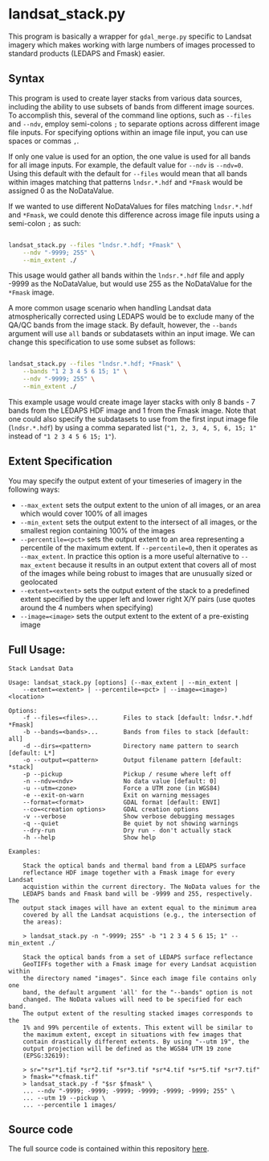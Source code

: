 landsat_stack.py
================

This program is basically a wrapper for `gdal_merge.py` specific to Landsat imagery which makes working with large numbers of images processed to standard products (LEDAPS and Fmask) easier.

## Syntax

This program is used to create layer stacks from various data sources, including the ability to use subsets of bands from different image sources. To accomplish this, several of the command line options, such as `--files` and `--ndv`, employ semi-colons `;` to separate options across different image file inputs. For specifying options within an image file input, you can use spaces or commas `,`. 

If only one value is used for an option, the one value is used for all bands for all image inputs. For example, the default value for `--ndv` is `--ndv=0`. Using this default with the default for `--files` would mean that all bands within images matching that patterns `lndsr.*.hdf` and `*Fmask` would be assigned 0 as the NoDataValue.

If we wanted to use different NoDataValues for files matching `lndsr.*.hdf` and `*Fmask`, we could denote this difference across image file inputs using a semi-colon `;` as such:

``` bash

landsat_stack.py --files "lndsr.*.hdf; *Fmask" \
    --ndv "-9999; 255" \
    --min_extent ./

```

This usage would gather all bands within the `lndsr.*.hdf` file and apply -9999 as the NoDataValue, but would use 255 as the NoDataValue for the `*Fmask` image.

A more common usage scenario when handling Landsat data atmospherically corrected using LEDAPS would be to exclude many of the QA/QC bands from the image stack. By default, however, the `--bands` argument will use `all` bands or subdatasets within an input image. We can change this specification to use some subset as follows:

``` bash

landsat_stack.py --files "lndsr.*.hdf; *Fmask" \
    --bands "1 2 3 4 5 6 15; 1" \
    --ndv "-9999; 255" \
    --min_extent ./

```

This example usage would create image layer stacks with only 8 bands - 7 bands from the LEDAPS HDF image and 1 from the Fmask image. Note that one could also specify the subdatasets to use from the first input image file (`lndsr.*.hdf`) by using a comma separated list (`"1, 2, 3, 4, 5, 6, 15; 1"` instead of `"1 2 3 4 5 6 15; 1"`).

## Extent Specification

You may specify the output extent of your timeseries of imagery in the following ways:

+ `--max_extent` sets the output extent to the union of all images, or an area which would cover 100% of all images
+ `--min_extent` sets the output extent to the intersect of all images, or the smallest region containing 100% of the images
+ `--percentile=<pct>` sets the output extent to an area representing a percentile of the maximum extent. If `--percentile=0`, then it operates as `--max_extent`. In practice this option is a more useful alternative to `--max_extent` because it results in an output extent that covers all of most of the images while being robust to images that are unusually sized or geolocated
+ `--extent=<extent>` sets the output extent of the stack to a predefined extent specified by the upper left and lower right X/Y pairs (use quotes around the 4 numbers when specifying)
+ `--image=<image>` sets the output extent to the extent of a pre-existing image

## Full Usage:

    Stack Landsat Data

    Usage: landsat_stack.py [options] (--max_extent | --min_extent |
        --extent=<extent> | --percentile=<pct> | --image=<image>) <location>

    Options:
        -f --files=<files>...       Files to stack [default: lndsr.*.hdf *Fmask]
        -b --bands=<bands>...       Bands from files to stack [default: all]
        -d --dirs=<pattern>         Directory name pattern to search [default: L*]
        -o --output=<pattern>       Output filename pattern [default: *stack]
        -p --pickup                 Pickup / resume where left off
        -n --ndv=<ndv>              No data value [default: 0]
        -u --utm=<zone>             Force a UTM zone (in WGS84)
        -e --exit-on-warn           Exit on warning messages
        --format=<format>           GDAL format [default: ENVI]
        --co=<creation options>     GDAL creation options
        -v --verbose                Show verbose debugging messages
        -q --quiet                  Be quiet by not showing warnings
        --dry-run                   Dry run - don't actually stack
        -h --help                   Show help

    Examples:

        Stack the optical bands and thermal band from a LEDAPS surface
        reflectance HDF image together with a Fmask image for every Landsat
        acquistion within the current directory. The NoData values for the
        LEDAPS bands and Fmask band will be -9999 and 255, respectively. The
        output stack images will have an extent equal to the minimum area
        covered by all the Landsat acquistions (e.g., the intersection of
        the areas):

        > landsat_stack.py -n "-9999; 255" -b "1 2 3 4 5 6 15; 1" --min_extent ./

        Stack the optical bands from a set of LEDAPS surface reflectance
        GeoTIFFs together with a Fmask image for every Landsat acquistion within
        the directory named "images". Since each image file contains only one
        band, the default argument 'all' for the "--bands" option is not
        changed. The NoData values will need to be specified for each band.
        The output extent of the resulting stacked images corresponds to the
        1% and 99% percentile of extents. This extent will be similar to
        the maximum extent, except in situations with few images that
        contain drastically different extents. By using "--utm 19", the
        output projection will be defined as the WGS84 UTM 19 zone
        (EPSG:32619):

        > sr="*sr*1.tif *sr*2.tif *sr*3.tif *sr*4.tif *sr*5.tif *sr*7.tif"
        > fmask="*cfmask.tif"
        > landsat_stack.py -f "$sr $fmask" \
        ... --ndv "-9999; -9999; -9999; -9999; -9999; -9999; 255" \
        ... --utm 19 --pickup \
        ... --percentile 1 images/

## Source code

The full source code is contained within this repository [here](../landsat/landsat_stack.py).
